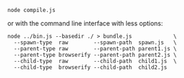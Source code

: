 
```
node compile.js
```

or with the command line interface with less options:

```
node ../bin.js --basedir ./ > bundle.js             \
  --spawn-type  raw        --spawn-path  spawn.js   \
  --parent-type raw        --parent-path parent1.js \
  --parent-type browserify --parent-path parent2.js \
  --child-type  raw        --child-path  child1.js  \
  --child-type  browserify --child-path  child2.js
```